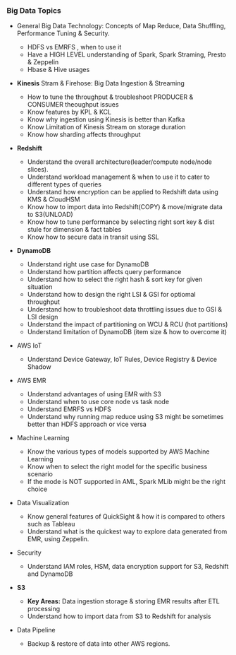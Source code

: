 ### Big Data Topics
* General Big Data Technology: Concepts of Map Reduce, Data Shuffling, Performance Tuning & Security.
  * HDFS vs EMRFS , when to use it
  * Have a HIGH LEVEL understanding of Spark, Spark Straming, Presto & Zeppelin
  * Hbase & Hive usages

* **Kinesis** Stram & Firehose: Big Data Ingestion & Streaming
  * How to tune the throughput & troubleshoot PRODUCER & CONSUMER theoughput issues
  * Know features by KPL & KCL
  * Know why ingestion using Kinesis is better than Kafka
  * Know Limitation of Kinesis Stream on storage duration
  * Know how sharding affects throughput
 
* **Redshift** 
  * Understand the overall architecture(leader/compute node/node slices).
  * Understand workload management & when to use it to cater to different types of queries
  * Understand how encryption can be applied to Redshift data using KMS & CloudHSM
  * Know how to import data into Redshift(COPY) & move/migrate data to S3(UNLOAD)
  * Know how to tune performance by selecting right sort key & dist stule for dimension & fact tables
  * Know how to secure data in transit using SSL
  
* **DynamoDB**
  * Understand right use case for DynamoDB
  * Understand how partition affects query performance
  * Understand how to select the right hash & sort key for given situation
  * Understand how to design the right LSI & GSI for optiomal throughput
  * Understand how to troubleshoot data throttling issues due to GSI & LSI design
  * Understand the impact of partitioning on WCU & RCU (hot partitions)
  * Understand limitation of DynamoDB (item size & how to overcome it)
  
* AWS IoT
  * Understand Device Gateway, IoT Rules, Device Registry & Device Shadow
  
* AWS EMR
  * Understand advantages of using EMR with S3
  * Understand when to use core node vs task node
  * Understand EMRFS vs HDFS
  * Understand why running map reduce using S3 might be sometimes better than HDFS approach or vice versa
  
* Machine Learning
  * Know the various types of models supported by AWS Machine Learning
  * Know when to select the right model for the specific business scenario
  * If the mode is NOT supported in AML, Spark MLib might be the right choice
  
* Data Visualization
  * Know general features of QuickSight & how it is compared to others such as Tableau
  * Understand what is the quickest way to explore data generated from EMR, using Zeppelin.

* Security
  * Understand IAM roles, HSM, data encryption support for S3, Redshift and DynamoDB
  
* **S3**
  * **Key Areas:** Data ingestion storage & storing EMR results after ETL processing
  * Understand how to import data from S3 to Redshift for analysis
  
* Data Pipeline
  * Backup & restore of data into other AWS regions.

